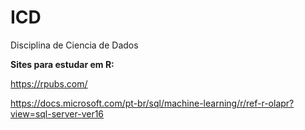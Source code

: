 # ICD
Disciplina de Ciencia de Dados



**Sites para estudar em R:** 

https://rpubs.com/ 

https://docs.microsoft.com/pt-br/sql/machine-learning/r/ref-r-olapr?view=sql-server-ver16
